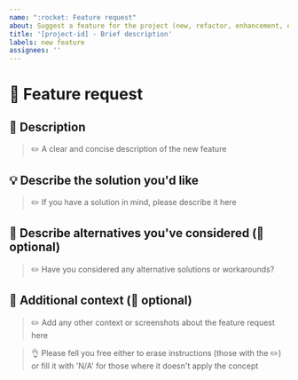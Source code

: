 ```yaml
---
name: ":rocket: Feature request"
about: Suggest a feature for the project (new, refactor, enhancement, etc.)
title: '[project-id] - Brief description'
labels: new feature
assignees: ''
---
```


# 🚀 Feature request

## :pencil: Description
>:pencil2: A clear and concise description of the new feature

## :bulb: Describe the solution you'd like
> :pencil2: If you have a solution in mind, please describe it here

## :pushpin: Describe alternatives you've considered (:see_no_evil: optional)
>:pencil2: Have you considered any alternative solutions or workarounds?

## :wrench: Additional context (:see_no_evil: optional)
> :pencil2: Add any other context or screenshots about the feature request here

>:ok_hand: Please fell you free either to erase instructions (those with the :pencil2:) or fill it with 'N/A' for those where it doesn't apply the concept

